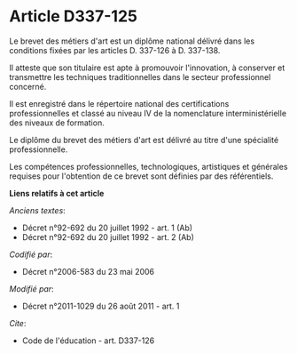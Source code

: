 # Article D337-125

Le brevet des métiers d'art est un diplôme national délivré dans les conditions fixées par les articles D. 337-126 à D.
337-138. 

Il atteste que son titulaire est apte à promouvoir l'innovation, à conserver et transmettre les techniques traditionnelles
dans le secteur professionnel concerné. 

Il est enregistré dans le répertoire national des certifications professionnelles et classé au niveau IV de la nomenclature
interministérielle des niveaux de formation. 

Le diplôme du brevet des métiers d'art est délivré au titre d'une spécialité professionnelle. 

Les compétences professionnelles, technologiques, artistiques et générales requises pour l'obtention de ce brevet sont
définies par des référentiels.

**Liens relatifs à cet article**

_Anciens textes_:

  - Décret n°92-692 du 20 juillet 1992 - art. 1 (Ab)
  - Décret n°92-692 du 20 juillet 1992 - art. 2 (Ab)

_Codifié par_:

  - Décret n°2006-583 du 23 mai 2006

_Modifié par_:

  - Décret n°2011-1029 du 26 août 2011 - art. 1

_Cite_:

  - Code de l'éducation - art. D337-126
